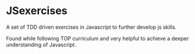 # JSexercises

A set of TDD driven exercises in
Javascript to further develop js skills.

Found while following TOP curriculum and very 
helpful to achieve a deeper understanding of Javascript.
